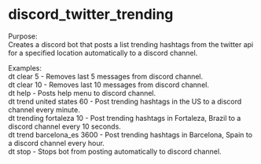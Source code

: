 # discord_twitter_trending

Purpose: <br/>
Creates a discord bot that posts a list trending hashtags from the twitter api for a specified location automatically to a discord channel. <br/>

Examples: <br/>
dt clear 5 - Removes last 5 messages from discord channel. <br/>
dt clear 10 - Removes last 10 messages from discord channel. <br/>
dt help - Posts help menu to discord channel. <br/>
dt trend united states 60 - Post trending hashtags in the US to a discord channel every minute. <br/>
dt trending fortaleza 10 - Post trending hashtags in Fortaleza, Brazil to a discord channel every 10 seconds. <br/>
dt trend barcelona_es 3600 - Post trending hashtags in Barcelona, Spain to a discord channel every hour. <br/>
dt stop - Stops bot from posting automatically to discord channel. <br/>
